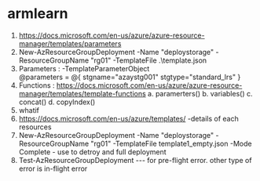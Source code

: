 # armlearn

1. https://docs.microsoft.com/en-us/azure/azure-resource-manager/templates/parameters
2. New-AzResourceGroupDeployment -Name "deploystorage" -ResourceGroupName "rg01" -TemplateFile .\template.json
3. Parameters : -TemplateParameterObject  
    @parameters = @{
        stgname="azaystg001"
        stgtype="standard_lrs"
    }
4. Functions : https://docs.microsoft.com/en-us/azure/azure-resource-manager/templates/template-functions
    a. paramerters()
    b. variables()
    c. concat()
    d. copyIndex()
5. whatif
6. https://docs.microsoft.com/en-us/azure/templates/   -details of each resources
7. New-AzResourceGroupDeployment -Name "deploystorage" -ResourceGroupName "rg01" -TemplateFile template1_empty.json -Mode Complete  - use to detroy and full deployment
8. Test-AzResourceGroupDeployment --- for pre-flight error. other type of error is in-flight error